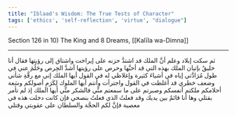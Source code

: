 ```yaml
---
title: "Iblaad's Wisdom: The True Tests of Character"
tags: ['ethics', 'self-reflection', 'virtue', "dialogue"]
---
```


 Section 126 in 10) The King and 8 Dreams, [[Kalīla wa-Dimna]]

---
ثم سكت إبلاد وعلم أنَّ الملك قد اشتدَّ حزنه على إيراخت واشتاق إلى رؤيتها فقال أنا خليقٌ بإتيان الملك بهذه التي قد أحبَّها وحرص على رؤيتها أشدَّ الحِرص وحَلُمَ عني في طول مُرَادَّتي إياه في أشياءَ كثيرة وإغلاظي له في القول أيها الملك إني  مع رقَّةِ شأني وضعف خطري  قد أغلظت في القول واجترأت وأنتم أيها الملوك  لِكَرَمِ أصولكم وسَعة أحلامكم  ملكتم أنفسكم وصبرتم على ما سمعتم منِّي فالشكر منِّي أيها الملك إذ لم تأمر بقتلي وها أنا قائمٌ بين يديك وقد فعلتُ الذي فعلتُ بنصحي فإن كانت دخلت هذه في معصية فإنَّ لكم الحجَّة والسلطان على عقوبتي وقتلي
